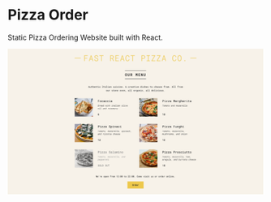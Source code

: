 

# Pizza Order 




Static Pizza Ordering Website built with React.



![Logo](https://github.com/Sumitsh28/Pizza-Order/blob/main/file%20(1).png?raw=true)


